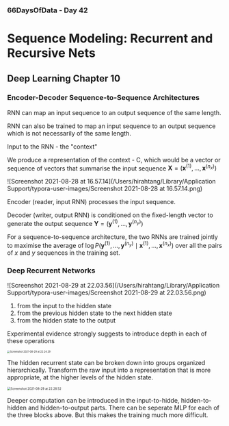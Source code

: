 ### 66DaysOfData - Day 42

# Sequence Modeling: Recurrent and Recursive Nets

## Deep Learning Chapter 10

### Encoder-Decoder Sequence-to-Sequence Architectures

RNN can map an input sequence to an output sequence of the same length.

RNN can also be trained to map an input sequence to an output sequence which is not necessarily of the same length.

Input to the RNN - the "context"

We produce a representation of the context - C, which would be a vector or sequence of vectors that summarise the input sequence $\boldsymbol{X}=\left(\boldsymbol{x}^{(1)}, \ldots, \boldsymbol{x}^{\left(n_{x}\right)}\right)$

![Screenshot 2021-08-28 at 16.57.14](/Users/hirahtang/Library/Application Support/typora-user-images/Screenshot 2021-08-28 at 16.57.14.png)

Encoder (reader, input RNN) processes the input sequence.

Decoder (writer, output RNN) is conditioned on the fixed-length vector to generate the output sequence $\boldsymbol{Y}=\left(\boldsymbol{y}^{(1)}, \ldots, \boldsymbol{y}^{\left(n_{y}\right)}\right)$

For a sequence-to-sequence architecture, the two RNNs are trained jointly to maximise the average of $\log P\left(\boldsymbol{y}^{(1)}, \ldots, \boldsymbol{y}^{\left(n_{y}\right)} \mid \boldsymbol{x}^{(1)}, \ldots, \boldsymbol{x}^{\left(n_{x}\right)}\right)$ over all the pairs of $x$ and $y$ sequences in the training set.

### Deep Recurrent Networks

![Screenshot 2021-08-29 at 22.03.56](/Users/hirahtang/Library/Application Support/typora-user-images/Screenshot 2021-08-29 at 22.03.56.png)

1. from the input to the hidden state
2. from the previous hidden state to the next hidden state
3. from the hidden state to the output

Experimental evidence strongly suggests to introduce depth in each of these operations

<img src="/Users/hirahtang/Library/Application Support/typora-user-images/Screenshot 2021-08-29 at 22.24.29.png" alt="Screenshot 2021-08-29 at 22.24.29" style="zoom:40%;" />

The hidden recurrent state can be broken down into groups organized hierarchically. Transform the raw input into a representation that is more appropriate, at the higher levels of the hidden state.

<img src="/Users/hirahtang/Library/Application Support/typora-user-images/Screenshot 2021-08-29 at 22.28.52.png" alt="Screenshot 2021-08-29 at 22.28.52" style="zoom:50%;" />

Deeper computation can be introduced in the input-to-hidde, hidden-to-hidden and hidden-to-output parts. There can be seperate MLP for each of the three blocks above. But this makes the training much more difficult.



